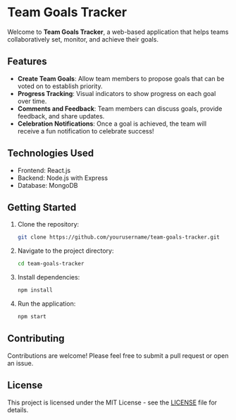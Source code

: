 # Team Goals Tracker

Welcome to **Team Goals Tracker**, a web-based application that helps teams collaboratively set, monitor, and achieve their goals.

## Features
- **Create Team Goals**: Allow team members to propose goals that can be voted on to establish priority.
- **Progress Tracking**: Visual indicators to show progress on each goal over time.
- **Comments and Feedback**: Team members can discuss goals, provide feedback, and share updates.
- **Celebration Notifications**: Once a goal is achieved, the team will receive a fun notification to celebrate success!

## Technologies Used
- Frontend: React.js
- Backend: Node.js with Express
- Database: MongoDB

## Getting Started
1. Clone the repository:
   ```bash
   git clone https://github.com/yourusername/team-goals-tracker.git
   ```
2. Navigate to the project directory:
   ```bash
   cd team-goals-tracker
   ```
3. Install dependencies:
   ```bash
   npm install
   ```
4. Run the application:
   ```bash
   npm start
   ```

## Contributing
Contributions are welcome! Please feel free to submit a pull request or open an issue.

## License
This project is licensed under the MIT License - see the [LICENSE](LICENSE) file for details.

